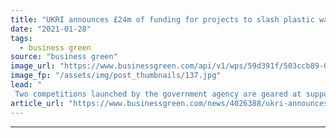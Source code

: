 ```yaml
---
title: "UKRI announces £24m of funding for projects to slash plastic waste"
date: "2021-01-28"
tags: 
  - business green
source: "business green"
image_url: "https://www.businessgreen.com/api/v1/wps/59d391f/503ccb89-0152-4b21-8313-76550cc541f6/6/Ribena-185x114.jpg"
image_fp: "/assets/img/post_thumbnails/137.jpg"
lead: "
 Two competitions launched by the government agency are geared at supporting firms that can help the the UK meet its 2025 Plastics Pact targets ..."
article_url: "https://www.businessgreen.com/news/4026388/ukri-announces-gbp24m-funding-projects-slash-plastic-waste"
---
```


---
